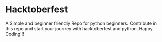 # Hacktoberfest
A Simple and beginner friendly Repo for python beginners. Contribute in this repo and start your journey with hacktoberfest and python. Happy Coding!!! 
